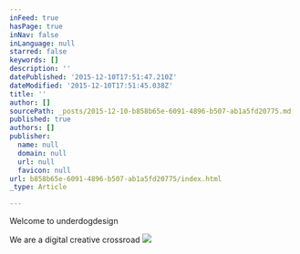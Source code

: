 ```yaml
---
inFeed: true
hasPage: true
inNav: false
inLanguage: null
starred: false
keywords: []
description: ''
datePublished: '2015-12-10T17:51:47.210Z'
dateModified: '2015-12-10T17:51:45.038Z'
title: ''
author: []
sourcePath: _posts/2015-12-10-b858b65e-6091-4896-b507-ab1a5fd20775.md
published: true
authors: []
publisher:
  name: null
  domain: null
  url: null
  favicon: null
url: b858b65e-6091-4896-b507-ab1a5fd20775/index.html
_type: Article

---
```

Welcome to underdogdesign

We are a digital creative crossroad
![](https://the-grid-user-content.s3-us-west-2.amazonaws.com/28c27178-f395-4990-9021-898992c16a30.jpg)
